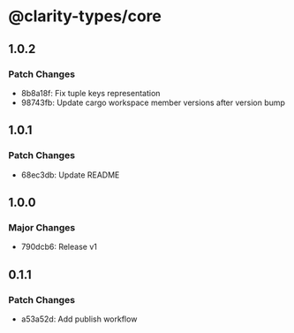 # @clarity-types/core

## 1.0.2

### Patch Changes

- 8b8a18f: Fix tuple keys representation
- 98743fb: Update cargo workspace member versions after version bump

## 1.0.1

### Patch Changes

- 68ec3db: Update README

## 1.0.0

### Major Changes

- 790dcb6: Release v1

## 0.1.1

### Patch Changes

- a53a52d: Add publish workflow
